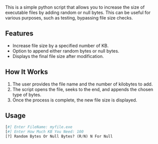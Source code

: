 
This is a simple python script that allows you to increase the size of executable files by adding random or null bytes. This can be useful for various purposes, such as testing, bypassing file size checks.

## Features
- Increase file size by a specified number of KB.
- Option to append either random bytes or null bytes.
- Displays the final file size after modification.

## How It Works
1. The user provides the file name and the number of kilobytes to add.
2. The script opens the file, seeks to the end, and appends the chosen type of bytes.
3. Once the process is complete, the new file size is displayed.

## Usage
```py
[#] Enter FileName: myfile.exe
[#] Enter How Much KB You Need: 100
[?] Random Bytes Or Null Bytes? (R/N) N For Null
```
